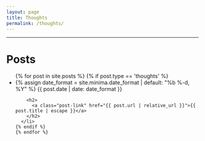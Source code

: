 ```yaml
---
layout: page
title: Thoughts
permalink: /thoughts/
---
```


<div class="home">

<hr>

  <h1 class="page-heading">Posts</h1>
  
  <ul class="post-list">
    {% for post in site.posts %}
    {% if post.type == 'thoughts' %}
      <li>
        {% assign date_format = site.minima.date_format | default: "%b %-d, %Y" %}
        <span class="post-meta">{{ post.date | date: date_format }}</span>

        <h2>
          <a class="post-link" href="{{ post.url | relative_url }}">{{ post.title | escape }}</a>
        </h2>
      </li>
    {% endif %}
    {% endfor %}
  </ul>

  

</div>

